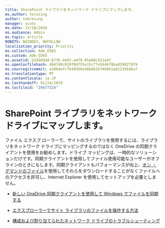 ```yaml
---
title: SharePoint ライブラリをネットワーク ドライブにマップします。
ms.author: toresing
author: tomresing
manager: scotv
ms.date: 12/10/2018
ms.audience: Admin
ms.topic: article
ROBOTS: NOINDEX, NOFOLLOW
localization_priority: Priority
ms.collection: Adm_O365
ms.custom: Adm_O365
ms.assetid: b249dddd-87fb-4e07-a4f8-05a0dc521a47
ms.openlocfilehash: d04740c019f0d755e15cf7e564bf8ba9398278f9
ms.sourcegitcommit: e2864efcfb493b6e46b662b746661a61232bdba7
ms.translationtype: MT
ms.contentlocale: ja-JP
ms.lasthandoff: 01/24/2019
ms.locfileid: "29477324"
---
```

# <a name="map-a-sharepoint-library-to-a-network-drive"></a>SharePoint ライブラリをネットワーク ドライブにマップします。

ファイル エクスプ ローラーで、サイトのライブラリを使用するには、ライブラリをネットワーク ドライブにマッピングするのではなく OneDrive の同期クライアントを使用をお勧めします。ドライブ マッピングは、一時的なソリューションだけです。同期クライアントを使用してファイル使用可能なユーザーがオフラインのときにもします。同期クライアントもパフォーマンスが向上、[オン ・ デマンドのファイル](https://support.office.com/en-us/article/Learn-about-OneDrive-Files-On-Demand-0E6860D3-D9F3-4971-B321-7092438FB38E)を使用してそれらをダウンロードすることがなくファイルへのアクセスを許可し、Internet Explorer を使用してセットアップを必要としません。 
  
- [新しい OneDrive 同期クライアントを使用して Windows でファイルを同期する](https://go.microsoft.com/fwlink/?linkid=866427)
    
- [ エクスプローラーでサイト ライブラリのファイルを操作する方法 ](https://go.microsoft.com/fwlink/?linkid=866291)
    
- [構成および割り当てられたネットワーク ドライブのトラブルシューティング](https://support.microsoft.com/kb/2616712)
    


